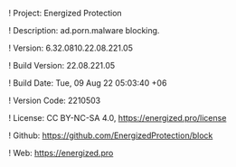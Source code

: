 ! Project: Energized Protection

! Description: ad.porn.malware blocking.

! Version: 6.32.0810.22.08.221.05

! Build Version: 22.08.221.05

! Build Date: Tue, 09 Aug 22 05:03:40 +06

! Version Code: 2210503

! License: CC BY-NC-SA 4.0, https://energized.pro/license

! Github: https://github.com/EnergizedProtection/block

! Web: https://energized.pro
